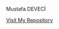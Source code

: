 Mustafa DEVECİ 

[Visit My Repository](https://github.com/Mustafa-Deveci/AdvancedProgramming-Studies.git)

